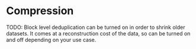 # Compression


TODO: Block level deduplication can be turned on in order to shrink older datasets. It comes at a reconstruction cost of the data, so can be turned on and off depending on your use case.